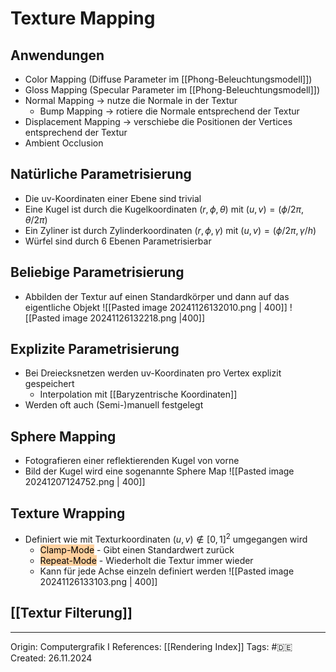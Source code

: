 # Texture Mapping

## Anwendungen

- Color Mapping (Diffuse Parameter im [[Phong-Beleuchtungsmodell]])
- Gloss Mapping (Specular Parameter im [[Phong-Beleuchtungsmodell]])
- Normal Mapping -> nutze die Normale in der Textur
	- Bump Mapping -> rotiere die Normale entsprechend der Textur
- Displacement Mapping -> verschiebe die Positionen der Vertices entsprechend der Textur
- Ambient Occlusion

## Natürliche Parametrisierung

- Die uv-Koordinaten einer Ebene sind trivial
- Eine Kugel ist durch die Kugelkoordinaten $(r, \phi, \theta)$ mit $(u,v)=(\phi/2\pi, \theta/2\pi)$
- Ein Zyliner ist durch Zylinderkoordinaten $(r, \phi, \gamma)$ mit $(u,v) = (\phi/2\pi, \gamma/h)$ 
- Würfel sind durch 6 Ebenen Parametrisierbar

## Beliebige Parametrisierung

- Abbilden der Textur auf einen Standardkörper und dann auf das eigentliche Objekt
![[Pasted image 20241126132010.png | 400]]
![[Pasted image 20241126132218.png |400]]

## Explizite Parametrisierung

- Bei Dreiecksnetzen werden uv-Koordinaten pro Vertex explizit gespeichert 
	- Interpolation mit [[Baryzentrische Koordinaten]]
- Werden oft auch (Semi-)manuell festgelegt

## Sphere Mapping

- Fotografieren einer reflektierenden Kugel von vorne
- Bild der Kugel wird eine sogenannte Sphere Map
![[Pasted image 20241207124752.png | 400]]
## Texture Wrapping


- Definiert wie mit Texturkoordinaten $(u,v) \notin [0,1]^2$ umgegangen wird
	- <mark style="background: #FFB86CA6;">Clamp-Mode</mark> - Gibt einen Standardwert zurück
	- <mark style="background: #FFB86CA6;">Repeat-Mode</mark> - Wiederholt die Textur immer wieder
	- Kann für jede Achse einzeln definiert werden
![[Pasted image 20241126133103.png | 400]]

## [[Textur Filterung]]


---

Origin: Computergrafik I
References: [[Rendering Index]]
Tags: #🇩🇪 
Created: 26.11.2024


